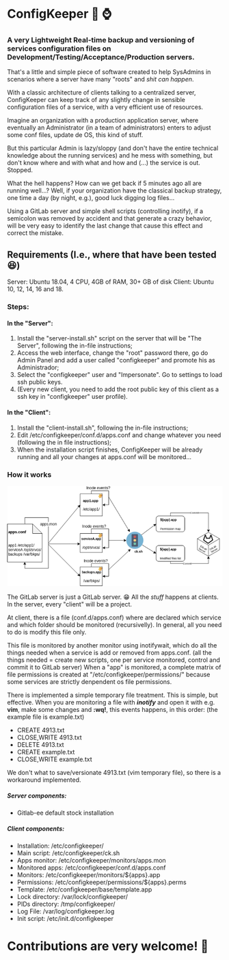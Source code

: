 # ConfigKeeper :floppy_disk: :watch:
### A very Lightweight Real-time backup and versioning of services configuration files on Development/Testing/Acceptance/Production servers.

That's a little and simple piece of software created to help SysAdmins in scenarios where a server have many "roots" and *shit can happen*.

With a classic architecture of clients talking to a centralized server, ConfigKeeper can keep track of any slightly change in sensible configuration files of a service, with a very efficient use of resources.

Imagine an organization with a production application server, where eventually an Administrator (in a team of administrators) enters to adjust some conf files, update de OS, this kind of stuff.

But this particular Admin is lazy/sloppy (and don't have the entire technical knowledge about the running services) and he mess with something, but don't know where and with what and how and (...) the service is out. Stopped.

What the hell happens? How can we get back if 5 minutes ago all are running well...? Well, if your organization have the classical backup strategy, one time a day (by night, e.g.), good luck digging log files...

Using a GitLab server and simple shell scripts (controlling inotify), if a semicolon was removed by accident and that generate a crazy behavior, will be very easy to identify the last change that cause this effect and correct the mistake.

## Requirements (I.e., where that have been tested :laughing:)
Server: Ubuntu 18.04, 4 CPU, 4GB of RAM, 30+ GB of disk
Client: Ubuntu 10, 12, 14, 16 and 18.

### Steps:
#### In the "Server":
1. Install the "server-install.sh" script on the server that will be "The Server", following the in-file instructions;
 1. Access the web interface, change the "root" password there, go do Admin Panel and add a user called "configkeeper" and promote his as Administrador;
 1. Select the "configkeeper" user and "Impersonate". Go to settings to load ssh public keys.
 1. (Every new client, you need to add the root public key of this client as a ssh key in "configkeeper" user profile).
#### In the "Client":
1. Install the "client-install.sh", following the in-file instructions;
  1. Edit /etc/configkeeper/conf.d/apps.conf and change whatever you need (following the in file instructions);
  1. When the installation script finishes, ConfigKeeper will be already running and all your changes at apps.conf will be monitored...

### How it works
![Diagram](https://github.com/ljbitzki/ConfigKeeper/raw/master/diagram.png)

The GitLab server is just a GitLab server. :grin: All the *stuff* happens at clients. In the server, every "client" will be a project.

At client, there is a file (conf.d/apps.conf) where are declared which service and which folder should be monitored (recursivelly). In general, all you need to do is modify this file only.

This file is monitored by another monitor using inotifywait, which do all the things needed when a service is add or removed from apps.conf. (all the things needed = create new scripts, one per service monitored, control and commit it to GitLab server)
When a "app" is monitored, a complete matrix of file permissions is created at "/etc/configkeeper/permissions/" because some services are strictly denpendent os file permissions.

There is implemented a simple temporary file treatment. This is simple, but effective.
When you are monitoring a file with __*inotify*__ and open it with e.g. __vim__, make some changes and __:wq!__, this events happens, in this order: (the example file is example.txt)
* CREATE 4913.txt
* CLOSE,WRITE 4913.txt
* DELETE 4913.txt
* CREATE example.txt
* CLOSE,WRITE example.txt

We don't what to save/versionate 4913.txt (vim temporary file), so there is a workaround implemented.

##### Server components:
* Gitlab-ee default stock installation

##### Client components:
* Installation:     /etc/configkeeper/
* Main script:      /etc/configkeeper/ck.sh
* Apps monitor:     /etc/configkeeper/monitors/apps.mon
* Monitored apps:   /etc/configkeeper/conf.d/apps.conf
* Monitors:         /etc/configkeeper/monitors/${apps}.app
* Permissions:      /etc/configkeeper/permissions/${apps}.perms
* Template:         /etc/configkeeper/base/template.app
* Lock directory:   /var/lock/configkeeper/
* PIDs directory:   /tmp/configkeeper/
* Log File:         /var/log/configkeeper.log
* Init script:      /etc/init.d/configkeeper

# Contributions are very welcome! :grimacing:
